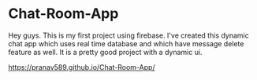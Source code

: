 # Chat-Room-App
Hey guys. This is my first project using firebase. I've created this dynamic chat app which uses real time database and which have message delete feature as well. It is a pretty good project with a dynamic ui.

https://pranav589.github.io/Chat-Room-App/

